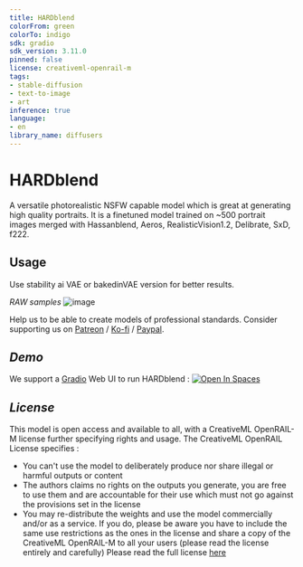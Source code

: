 ```yaml
---
title: HARDblend
colorFrom: green
colorTo: indigo
sdk: gradio
sdk_version: 3.11.0
pinned: false
license: creativeml-openrail-m
tags:
- stable-diffusion
- text-to-image
- art
inference: true
language:
- en
library_name: diffusers
---
```

# **HARDblend**
A versatile photorealistic NSFW capable model which is great at generating high quality portraits.
It is a finetuned model trained on ~500 portrait images merged with Hassanblend, Aeros, RealisticVision1.2, Delibrate, SxD, f222.

## Usage
Use stability ai VAE or bakedinVAE version for better results.


*RAW samples*
![image](https://drive.google.com/uc?export=view&id=1iRai5itkHI-zlLsk5Hig5eK0AMM9NdKl)

Help us to be able to create models of professional standards. Consider supporting us on [Patreon](https://www.patreon.com/intuitiveai) / [Ko-fi](https://ko-fi.com/intuitiveai) / [Paypal](https://www.paypal.com/paypalme/theintuitiveye).

## *Demo*
We support a [Gradio](https://github.com/gradio-app/gradio) Web UI to run HARDblend :
[![Open In Spaces](https://camo.githubusercontent.com/00380c35e60d6b04be65d3d94a58332be5cc93779f630bcdfc18ab9a3a7d3388/68747470733a2f2f696d672e736869656c64732e696f2f62616467652f25463025394625413425393725323048756767696e67253230466163652d5370616365732d626c7565)](https://huggingface.co/spaces/theintuitiveye/HARDblend)

## *License*

This model is open access and available to all, with a CreativeML OpenRAIL-M license further specifying rights and usage. The CreativeML OpenRAIL License specifies :

- You can't use the model to deliberately produce nor share illegal or harmful outputs or content
- The authors claims no rights on the outputs you generate, you are free to use them and are accountable for their use which must not go against the provisions set in the license
- You may re-distribute the weights and use the model commercially and/or as a service. If you do, please be aware you have to include the same use restrictions as the ones in the license and share a copy of the CreativeML OpenRAIL-M to all your users (please read the license entirely and carefully) Please read the full license [here](https://huggingface.co/spaces/CompVis/stable-diffusion-license)


